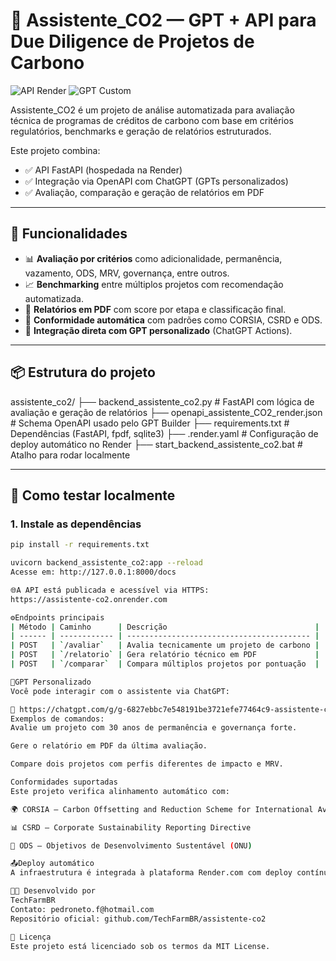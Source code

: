 # 🧠 Assistente_CO2 — GPT + API para Due Diligence de Projetos de Carbono

![API Render](https://img.shields.io/badge/API%20Status-online-brightgreen?style=flat-square)
![GPT Custom](https://img.shields.io/badge/GPT%20Custom-integrado-blueviolet?style=flat-square)

Assistente_CO2 é um projeto de análise automatizada para avaliação técnica de programas de créditos de carbono com base em critérios regulatórios, benchmarks e geração de relatórios estruturados.

Este projeto combina:

- ✅ API FastAPI (hospedada na Render)
- ✅ Integração via OpenAPI com ChatGPT (GPTs personalizados)
- ✅ Avaliação, comparação e geração de relatórios em PDF

---

## 🚀 Funcionalidades

- 📊 **Avaliação por critérios** como adicionalidade, permanência, vazamento, ODS, MRV, governança, entre outros.
- 📈 **Benchmarking** entre múltiplos projetos com recomendação automatizada.
- 📄 **Relatórios em PDF** com score por etapa e classificação final.
- 🔗 **Conformidade automática** com padrões como CORSIA, CSRD e ODS.
- 🤖 **Integração direta com GPT personalizado** (ChatGPT Actions).

---

## 📦 Estrutura do projeto

assistente_co2/
├── backend_assistente_co2.py # FastAPI com lógica de avaliação e geração de relatórios
├── openapi_assistente_CO2_render.json # Schema OpenAPI usado pelo GPT Builder
├── requirements.txt # Dependências (FastAPI, fpdf, sqlite3)
├── .render.yaml # Configuração de deploy automático no Render
├── start_backend_assistente_co2.bat # Atalho para rodar localmente

---

## 🧪 Como testar localmente

### 1. Instale as dependências

```bash
pip install -r requirements.txt

uvicorn backend_assistente_co2:app --reload
Acesse em: http://127.0.0.1:8000/docs

🌐A API está publicada e acessível via HTTPS:
https://assistente-co2.onrender.com

⚙️Endpoints principais
| Método | Caminho      | Descrição                                 |
| ------ | ------------ | ----------------------------------------- |
| POST   | `/avaliar`   | Avalia tecnicamente um projeto de carbono |
| POST   | `/relatorio` | Gera relatório técnico em PDF             |
| POST   | `/comparar`  | Compara múltiplos projetos por pontuação  |

🤖GPT Personalizado
Você pode interagir com o assistente via ChatGPT:

🔗 https://chatgpt.com/g/g-6827ebbc7e548191be3721efe77464c9-assistente-co2
Exemplos de comandos:
Avalie um projeto com 30 anos de permanência e governança forte.

Gere o relatório em PDF da última avaliação.

Compare dois projetos com perfis diferentes de impacto e MRV.

Conformidades suportadas
Este projeto verifica alinhamento automático com:

🌍 CORSIA – Carbon Offsetting and Reduction Scheme for International Aviation

📊 CSRD – Corporate Sustainability Reporting Directive

🎯 ODS – Objetivos de Desenvolvimento Sustentável (ONU)

📤Deploy automático
A infraestrutura é integrada à plataforma Render.com com deploy contínuo via .render.yaml.

👨‍💻 Desenvolvido por
TechFarmBR
Contato: pedroneto.f@hotmail.com
Repositório oficial: github.com/TechFarmBR/assistente-co2

📄 Licença
Este projeto está licenciado sob os termos da MIT License.



